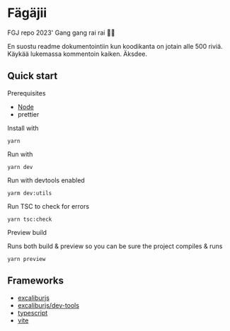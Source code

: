 # Fägäjii

FGJ repo 2023'
Gang gang rai rai 🤙🤙

En suostu readme dokumentointiin kun koodikanta on jotain alle 500 riviä. Käykää lukemassa kommentoin kaiken. Äksdee.

## Quick start

Prerequisites

-   [Node](https://nodejs.org/en/)
-   prettier

Install with

```
yarn
```

Run with

```
yarn dev
```

Run with devtools enabled

```
yarm dev:utils
```

Run TSC to check for errors

```
yarn tsc:check
```

Preview build

Runs both build & preview so you can be sure the project compiles & runs

```
yarn preview
```

## Frameworks

-   [excaliburjs](https://excaliburjs.com/)
-   [excaliburjs/dev-tools](https://github.com/excaliburjs/dev-tools)
-   [typescript](https://www.typescriptlang.org/)
-   [vite](https://vitejs.dev/)
